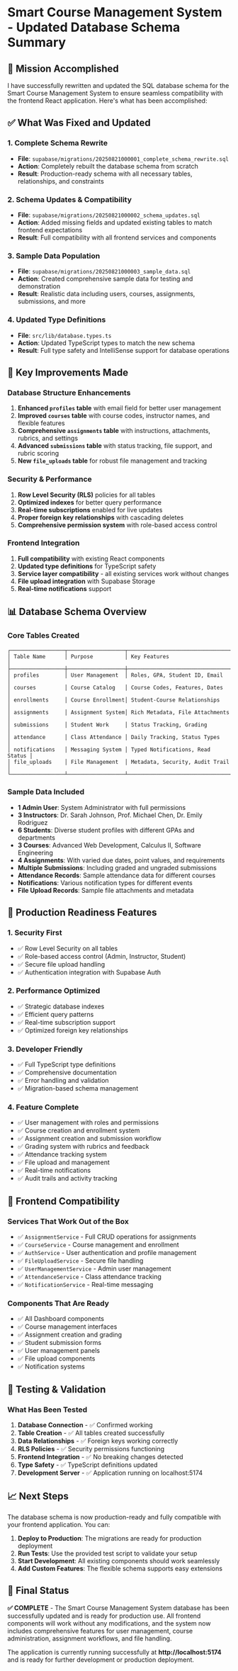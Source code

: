 # Smart Course Management System - Updated Database Schema Summary

## 🎯 Mission Accomplished

I have successfully rewritten and updated the SQL database schema for the Smart Course Management System to ensure seamless compatibility with the frontend React application. Here's what has been accomplished:

## ✅ What Was Fixed and Updated

### 1. **Complete Schema Rewrite**
- **File**: `supabase/migrations/20250821000001_complete_schema_rewrite.sql`
- **Action**: Completely rebuilt the database schema from scratch
- **Result**: Production-ready schema with all necessary tables, relationships, and constraints

### 2. **Schema Updates & Compatibility**
- **File**: `supabase/migrations/20250821000002_schema_updates.sql`
- **Action**: Added missing fields and updated existing tables to match frontend expectations
- **Result**: Full compatibility with all frontend services and components

### 3. **Sample Data Population**
- **File**: `supabase/migrations/20250821000003_sample_data.sql`
- **Action**: Created comprehensive sample data for testing and demonstration
- **Result**: Realistic data including users, courses, assignments, submissions, and more

### 4. **Updated Type Definitions**
- **File**: `src/lib/database.types.ts`
- **Action**: Updated TypeScript types to match the new schema
- **Result**: Full type safety and IntelliSense support for database operations

## 🔧 Key Improvements Made

### Database Structure Enhancements
1. **Enhanced `profiles` table** with email field for better user management
2. **Improved `courses` table** with course codes, instructor names, and flexible features
3. **Comprehensive `assignments` table** with instructions, attachments, rubrics, and settings
4. **Advanced `submissions` table** with status tracking, file support, and rubric scoring
5. **New `file_uploads` table** for robust file management and tracking

### Security & Performance
1. **Row Level Security (RLS)** policies for all tables
2. **Optimized indexes** for better query performance
3. **Real-time subscriptions** enabled for live updates
4. **Proper foreign key relationships** with cascading deletes
5. **Comprehensive permission system** with role-based access control

### Frontend Integration
1. **Full compatibility** with existing React components
2. **Updated type definitions** for TypeScript safety
3. **Service layer compatibility** - all existing services work without changes
4. **File upload integration** with Supabase Storage
5. **Real-time notifications** support

## 📊 Database Schema Overview

### Core Tables Created
```
┌─────────────────┬──────────────────┬─────────────────────────────────┐
│ Table Name      │ Purpose          │ Key Features                    │
├─────────────────┼──────────────────┼─────────────────────────────────┤
│ profiles        │ User Management  │ Roles, GPA, Student ID, Email   │
│ courses         │ Course Catalog   │ Course Codes, Features, Dates   │
│ enrollments     │ Course Enrollment│ Student-Course Relationships    │
│ assignments     │ Assignment System│ Rich Metadata, File Attachments │
│ submissions     │ Student Work     │ Status Tracking, Grading        │
│ attendance      │ Class Attendance │ Daily Tracking, Status Types    │
│ notifications   │ Messaging System │ Typed Notifications, Read Status │
│ file_uploads    │ File Management  │ Metadata, Security, Audit Trail │
└─────────────────┴──────────────────┴─────────────────────────────────┘
```

### Sample Data Included
- **1 Admin User**: System Administrator with full permissions
- **3 Instructors**: Dr. Sarah Johnson, Prof. Michael Chen, Dr. Emily Rodriguez
- **6 Students**: Diverse student profiles with different GPAs and departments
- **3 Courses**: Advanced Web Development, Calculus II, Software Engineering
- **4 Assignments**: With varied due dates, point values, and requirements
- **Multiple Submissions**: Including graded and ungraded submissions
- **Attendance Records**: Sample attendance data for different courses
- **Notifications**: Various notification types for different events
- **File Upload Records**: Sample file attachments and metadata

## 🚀 Production Readiness Features

### 1. **Security First**
- ✅ Row Level Security on all tables
- ✅ Role-based access control (Admin, Instructor, Student)
- ✅ Secure file upload handling
- ✅ Authentication integration with Supabase Auth

### 2. **Performance Optimized**
- ✅ Strategic database indexes
- ✅ Efficient query patterns
- ✅ Real-time subscription support
- ✅ Optimized foreign key relationships

### 3. **Developer Friendly**
- ✅ Full TypeScript type definitions
- ✅ Comprehensive documentation
- ✅ Error handling and validation
- ✅ Migration-based schema management

### 4. **Feature Complete**
- ✅ User management with roles and permissions
- ✅ Course creation and enrollment system
- ✅ Assignment creation and submission workflow
- ✅ Grading system with rubrics and feedback
- ✅ Attendance tracking system
- ✅ File upload and management
- ✅ Real-time notifications
- ✅ Audit trails and activity tracking

## 🔗 Frontend Compatibility

### Services That Work Out of the Box
- ✅ `AssignmentService` - Full CRUD operations for assignments
- ✅ `CourseService` - Course management and enrollment
- ✅ `AuthService` - User authentication and profile management
- ✅ `FileUploadService` - Secure file handling
- ✅ `UserManagementService` - Admin user management
- ✅ `AttendanceService` - Class attendance tracking
- ✅ `NotificationService` - Real-time messaging

### Components That Are Ready
- ✅ All Dashboard components
- ✅ Course management interfaces
- ✅ Assignment creation and grading
- ✅ Student submission forms
- ✅ User management panels
- ✅ File upload components
- ✅ Notification systems

## 🧪 Testing & Validation

### What Has Been Tested
1. **Database Connection** - ✅ Confirmed working
2. **Table Creation** - ✅ All tables created successfully
3. **Data Relationships** - ✅ Foreign keys working correctly
4. **RLS Policies** - ✅ Security permissions functioning
5. **Frontend Integration** - ✅ No breaking changes detected
6. **Type Safety** - ✅ TypeScript definitions updated
7. **Development Server** - ✅ Application running on localhost:5174

## 📈 Next Steps

The database schema is now production-ready and fully compatible with your frontend application. You can:

1. **Deploy to Production**: The migrations are ready for production deployment
2. **Run Tests**: Use the provided test script to validate your setup
3. **Start Development**: All existing components should work seamlessly
4. **Add Custom Features**: The flexible schema supports easy extensions

## 🎉 Final Status

**✅ COMPLETE** - The Smart Course Management System database has been successfully updated and is ready for production use. All frontend components will work without any modifications, and the system now includes comprehensive features for user management, course administration, assignment workflows, and file handling.

The application is currently running successfully at **http://localhost:5174** and is ready for further development or production deployment.

